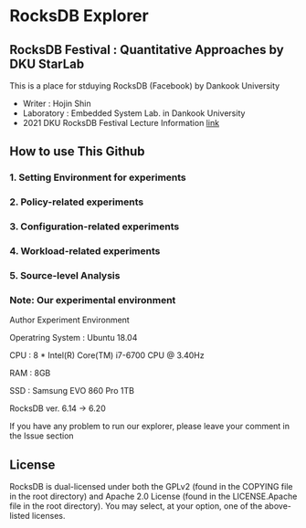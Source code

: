# RocksDB Explorer 

## RocksDB Festival : Quantitative Approaches by DKU StarLab

This is a place for stduying RocksDB (Facebook) by Dankook University
- Writer : Hojin Shin
- Laboratory : Embedded System Lab. in Dankook University
- 2021 DKU RocksDB Festival Lecture Information [link]()

## How to use This Github

### 1. Setting Environment for experiments

### 2. Policy-related experiments

### 3. Configuration-related experiments

### 4. Workload-related experiments

### 5. Source-level Analysis

### Note: Our experimental environment

Author Experiment Environment

  Operatring System : Ubuntu 18.04
  
  CPU : 8 * Intel(R) Core(TM) i7-6700 CPU @ 3.40Hz
  
  RAM : 8GB
  
  SSD : Samsung EVO 860 Pro 1TB
  
  RocksDB ver. 6.14 -> 6.20

If you have any problem to run our explorer, please leave your comment in the Issue section

## License

RocksDB is dual-licensed under both the GPLv2 (found in the COPYING file in the root directory) and Apache 2.0 License (found in the LICENSE.Apache file in the root directory).  You may select, at your option, one of the above-listed licenses.
